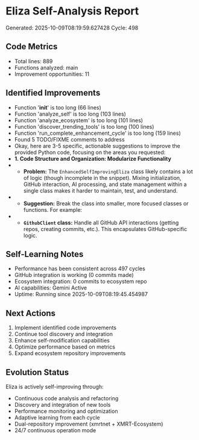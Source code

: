 # Eliza Self-Analysis Report
Generated: 2025-10-09T08:19:59.627428
Cycle: 498

## Code Metrics
- Total lines: 889
- Functions analyzed: main
- Improvement opportunities: 11

## Identified Improvements
- Function '__init__' is too long (66 lines)
- Function 'analyze_self' is too long (103 lines)
- Function 'analyze_ecosystem' is too long (101 lines)
- Function 'discover_trending_tools' is too long (100 lines)
- Function 'run_complete_enhancement_cycle' is too long (159 lines)
- Found 5 TODO/FIXME comments to address
- Okay, here are 3-5 specific, actionable suggestions to improve the provided Python code, focusing on the areas you requested:
- **1. Code Structure and Organization: Modularize Functionality**
- *   **Problem:** The `EnhancedSelfImprovingEliza` class likely contains a lot of logic (though incomplete in the snippet).  Mixing initialization, GitHub interaction, AI processing, and state management within a single class makes it harder to maintain, test, and understand.
- *   **Suggestion:** Break the class into smaller, more focused classes or functions. For example:
- *   **`GithubClient` class:**  Handle all GitHub API interactions (getting repos, creating commits, etc.).  This encapsulates GitHub-specific logic.

## Self-Learning Notes
- Performance has been consistent across 497 cycles
- GitHub integration is working (0 commits made)
- Ecosystem integration: 0 commits to ecosystem repo
- AI capabilities: Gemini Active
- Uptime: Running since 2025-10-09T08:19:45.454987

## Next Actions
1. Implement identified code improvements
2. Continue tool discovery and integration
3. Enhance self-modification capabilities
4. Optimize performance based on metrics
5. Expand ecosystem repository improvements

## Evolution Status
Eliza is actively self-improving through:
- Continuous code analysis and refactoring
- Discovery and integration of new tools
- Performance monitoring and optimization
- Adaptive learning from each cycle
- Dual-repository improvement (xmrtnet + XMRT-Ecosystem)
- 24/7 continuous operation mode

